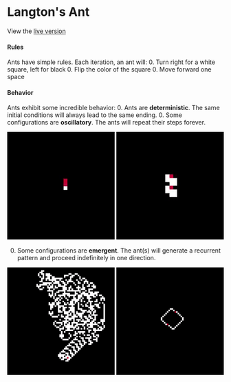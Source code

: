 # Langton's Ant

View the [live version][live]

#### Rules

Ants have simple rules. Each iteration, an ant will:
  0. Turn right for a white square, left for black
  0. Flip the color of the square
  0. Move forward one space

#### Behavior

Ants exhibit some incredible behavior:
  0. Ants are **deterministic**. The same initial conditions will always lead to the same ending.
  0. Some configurations are **oscillatory**. The ants will repeat their steps forever.

  <img src="assets/oscillate1.gif" width="250"/>
  <img src="assets/oscillate2.gif" width="250"/>

  0. Some configurations are **emergent**. The ant(s) will generate a recurrent pattern and proceed indefinitely in one direction.

  <img src="assets/emerge1.gif" width="250"/>
  <img src="assets/emerge2.gif" width="250"/>

[live]: https://ryanrhall.github.io/langtons-ant/
